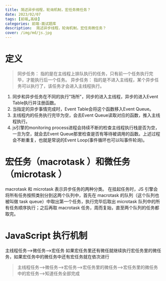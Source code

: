 ```yaml
---
title: 简述异步线程，轮询机制，宏任务微任务？
date: 2023/02/07
tags: [前端,高级]
categories: 前端-面试题库
description:  简述异步线程，轮询机制，宏任务微任务？
cover: /img/md/js.jpg
---
```


# 定义
> 同步任务： 指的是在主线程上排队执行的任务，只有前一个任务执行完毕，才能执行后一个任务。
异步任务： 指的是不进入主线程，某个异步任务可以执行了，该任务才会进入主线程执行。

1. 同步和异步任务在不同的执行"场所"，同步的进入主线程，异步的进入Event Table执行并注册函数。
2. 当指定的异步事情完成时，Event Table会将这个函数移入Event Queue。
3. 主线程内的任务执行完毕为空，会去Event Queue读取对应的函数，推入主线程执行。
4. js引擎的monitoring process进程会持续不断的检查主线程执行栈是否为空，一旦为空，就会去Event
Queue那里检查是否有等待被调用的函数。上述过程会不断重复，也就是常说的Event Loop(事件循环也可以叫事件轮询)。

# 宏任务（macrotask ）和微任务（microtask ）
macrotask 和 microtask 表示异步任务的两种分类。
在挂起任务时，JS 引擎会将所有任务按照类别分到这两个队列中，首先在 macrotask 的队列（这个队列也被叫做 task queue）中取出第一个任务，执行完毕后取出 microtask 队列中的所有任务顺序执行；之后再取 macrotask 任务，周而复始，直至两个队列的任务都取完。

# JavaScript 执行机制
主线程任务——>微任务——>宏任务
如果宏任务里还有微任就继续执行宏任务里的微任务，如果宏任务中的微任务中还有宏任务就在依次进行

>主线程任务——>微任务——>宏任务——>宏任务里的微任务——>宏任务里的微任务中的宏任务——>知道任务全部完成